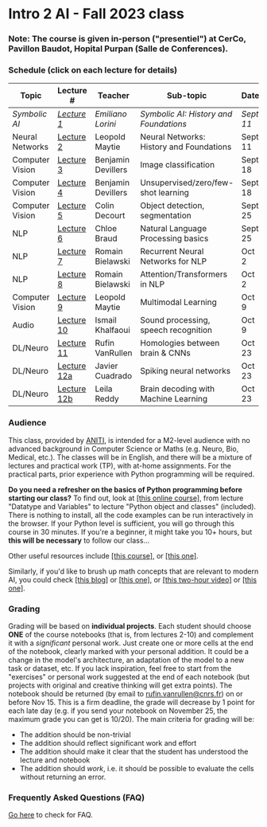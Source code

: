 # Intro 2 AI  -  Fall 2023 class

<!-- <div style="text-align: right"><a href="registration"> <h3>Go to registration</h3></a> </div> 

<div style="text-align: right"><h3>Registration is closed! (come back again next year)</h3> </div>
-->
### Note: The course is given in-person ("presentiel") at CerCo, Pavillon Baudot, Hopital Purpan (Salle de Conferences).

### Schedule (click on each lecture for details)

| Topic | Lecture # | Teacher | Sub-topic | Date  |  Time   |
|--------------|---------|---------------|----------------------------|--------------|--------|
| _Symbolic AI_  | _[Lecture 1](./Lecture1/index.md)_ | _Emiliano Lorini_ | _Symbolic AI: History and Foundations_ |  _Sept 11_ | _cancelled_ |
| Neural Networks  | [Lecture 2](./Lecture2/index.md) | Leopold Maytie | Neural Networks: History and Foundations |  Sept 11 | 1:30-3:30pm  |
| Computer Vision  | [Lecture 3](./Lecture3/index.md) | Benjamin Devillers | Image classification |  Sept 18 | 1:30-3:30pm |
| Computer Vision  | [Lecture 4](./Lecture4/index.md) | Benjamin Devillers | Unsupervised/zero/few-shot learning |  Sept 18 | 3:30-6pm |
| Computer Vision  | [Lecture 5](./Lecture5/index.md) | Colin Decourt | Object detection, segmentation |  Sept 25 | 4-6pm |
| NLP  | [Lecture 6](./Lecture6/index.md) | Chloe Braud | Natural Language Processing basics |  Sept 25 | 1:30-3:30pm |
| NLP  | [Lecture 7](./Lecture7/index.md) | Romain Bielawski | Recurrent Neural Networks for NLP |  Oct 2 | 1:30-3:30pm |
| NLP  | [Lecture 8](./Lecture8/index.md) | Romain Bielawski | Attention/Transformers in NLP |  Oct 2 | 4-6pm |
| Computer Vision  | [Lecture 9](./Lecture9/index.md) | Leopold Maytie | Multimodal Learning |  Oct 9 | 1:30-3:30pm |
| Audio  | [Lecture 10](./Lecture10/index.md) | Ismail Khalfaoui | Sound processing, speech recognition |  Oct 9 | 4-6pm |
| DL/Neuro  | [Lecture 11](./Lecture11/index.md) | Rufin VanRullen | Homologies between brain & CNNs |  Oct 23 | 4-6pm |
| DL/Neuro  | [Lecture 12a](./Lecture12a/index.md) | Javier Cuadrado  | Spiking neural networks |  Oct 23 | 1:30-2:30pm |
| DL/Neuro  | [Lecture 12b](./Lecture12b/index.md) | Leila Reddy | Brain decoding with Machine Learning |  Oct 23 | 2:30-3:30pm |

### Audience
This class, provided by [ANITI](https://aniti.univ-toulouse.fr/en/), is intended for a M2-level audience with no advanced background in Computer Science or Maths (e.g. Neuro, Bio, Medical, etc.). The classes will be in English, and there will be a mixture of lectures and practical work (TP), with at-home assignments. For the practical parts, prior experience with Python programming will be required. 

**Do you need a refresher on the basics of Python programming before starting our class?** To find out, look at [[this online course]](https://thepythonguru.com/), from lecture "Datatype and Variables" to lecture "Python object and classes" (included). There is nothing to install, all the code examples can be run interactively in the browser. If your Python level is sufficient, you will go through this course in 30 minutes. If you're a beginner, it might take you 10+ hours, but **this will be necessary** to follow our class...

Other useful resources include [[this course]](https://www.python-course.eu), or [[this one]](https://www.programiz.com/python-programming). 

Similarly, if you'd like to brush up math concepts that are relevant to modern AI, you could check [[this blog]](https://www.edureka.co/blog/mathematics-for-machine-learning/) or [[this one]](https://www.analyticsvidhya.com/blog/2019/10/mathematics-behind-machine-learning/), or [[this two-hour video]](https://www.youtube.com/watch?v=iyxqcS1u5go) or [[this one]](https://www.youtube.com/watch?v=1VSZtNYMntM). 

<!-- 
### Registration
Priority is given to M2 students from Universite de Toulouse. The classes may be open to other interested participants from ANITI or outside, based on availability. 

To register for the class, **it is mandatory to sign up** with the following form:
#### [Registration form](registration)

Once registered, you will receive the visio-conference links for each class.
-->
### Grading
Grading will be based on **individual projects**. Each student should choose **ONE** of the course notebooks (that is, from lectures 2-10) and complement it with a *significant* personal work. Just create one or more cells at the end of the notebook, clearly marked with your personal addition. It could be a change in the model's architecture, an adaptation of the model to a new task or dataset, etc. If you lack inspiration, feel free to start from the "exercises" or personal work suggested at the end of each notebook (but projects with original and creative thinking will get extra points). The notebook should be returned (by email to rufin.vanrullen@cnrs.fr) on or before Nov 15. This is a firm deadline, the grade will decrease by 1 point for each late day (e.g. if you send your notebook on November 25, the maximum grade you can get is 10/20). The main criteria for grading will be:
* The addition should be non-trivial
* The addition should reflect significant work and effort
* The addition should make it clear that the student has understood the lecture and notebook
* The addition should *work*, i.e. it should be possible to evaluate the cells without returning an error.

<!-- The class is offered in 2022 as an off-curriculum optional course. There will be no grades and no exams. 

We may deliver a certificate of attendance if you need one; however, this should be mentioned when you register, and in that case we will monitor your attendance, including participation in at-home assignments. -->

### Frequently Asked Questions (FAQ)
[Go here](faq) to check for FAQ.

